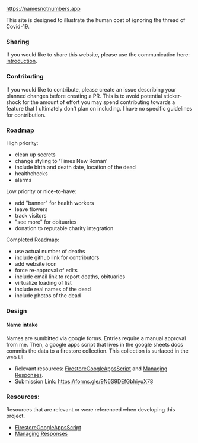 https://namesnotnumbers.app

This site is designed to illustrate the human cost of ignoring the thread of Covid-19.

### Sharing
If you would like to share this website, please use the communication here: [introduction](./communication/introduction.md).

### Contributing
If you would like to contribute, please create an issue describing your planned changes before creating a PR. This is to avoid potential sticker-shock for the amount of effort you may spend contributing towards a feature that I ultimately don't plan on including. I have no specific guidelines for contribution.

### Roadmap
High priority:
* clean up secrets
* change styling to 'Times New Roman'
* include birth and death date, location of the dead
* healthchecks
* alarms

Low priority or nice-to-have:
* add "banner" for health workers
* leave flowers
* track visitors
* "see more" for obituaries
* donation to reputable charity integration

Completed Roadmap:
* use actual number of deaths
* include github link for contributors
* add website icon
* force re-approval of edits
* include email link to report deaths, obituaries
* virtualize loading of list
* include real names of the dead
* include photos of the dead

### Design
#### Name intake
Names are sumbitted via google forms. Entries require a manual approval from me. Then, a google apps script that lives in the google sheets docs commits the data to a  firestore collection. This collection is surfaced in the web UI.

* Relevant resources: [FirestoreGoogleAppsScript] and [Managing Responses].
* Submission Link: https://forms.gle/9N6S9DEfGbhiyuX78

### Resources:
Resources that are relevant or were referenced when developing this project.

* [FirestoreGoogleAppsScript] 
* [Managing Responses]

[FirestoreGoogleAppsScript]: https://github.com/grahamearley/FirestoreGoogleAppsScript
[Managing Responses]: https://developers.google.com/apps-script/quickstart/forms
